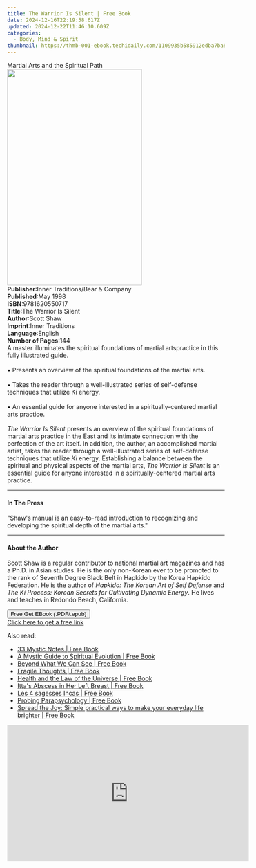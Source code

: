 ```yaml
---
title: The Warrior Is Silent | Free Book
date: 2024-12-16T22:19:58.617Z
updated: 2024-12-22T11:46:10.609Z
categories:
  - Body, Mind & Spirit
thumbnail: https://thmb-001-ebook.techidaily.com/1109935b585912edba7ba88ac21e704db5b50601ef632a8991a01a67b425b534.jpg
---
```

<main id="book-container">
  <div class="flex flex-col">
    <div class="book-brief flex-1 py-6 px-4 sm:p-6 md:py-10 md:px-8">
      <!-- brief-->
      <div class="book-brief-main">Martial Arts and the Spiritual Path</div>
    </div>
    <div
      class="book-meta-info flex-1 grid gap-4 col-start-1 col-end-3 row-start-1 sm:mb-6 sm:grid-cols-4 lg:gap-6 lg:col-start-2 lg:row-end-6 lg:row-span-6 lg:mb-0"
    >
      <div
        class="book-meta-info-left place-content-center mt-4 p-4 text-sm leading-6 col-start-2 col-span-2 dark:text-slate-400"
      >
        <img
          class="w-full h-500 object-cover rounded-lg sm:h-255 sm:col-span-2 lg:col-span-full"
          src="https://img-001-ebook.techidaily.com/84d7afae9d795348513e13e72ceec7fcd23566bb99b1aa0b5e4bcfce07f5df27.jpg"
          alt=""
          width="312"
          height="500"
        />
      </div>
      <div
        class="book-meta-info-right mt-2 col-start-1 row-start-2 col-span-3 self-center"
      >
        <!-- meta data  -->
        <div class="flex flex-col px-4 md:px-8">
          <div class="flex-1">
            <strong>Publisher</strong>:<span class="px-2"
              >Inner Traditions/Bear &amp; Company</span
            >
          </div>
          <div class="flex-1">
            <strong>Published</strong>:<span class="px-2">May 1998</span>
          </div>
          <div class="flex-1">
            <strong>ISBN</strong>:<span class="px-2">9781620550717</span>
          </div>
          <div class="flex-1">
            <strong>Title</strong>:<span class="px-2"
              >The Warrior Is Silent</span
            >
          </div>
          <div class="flex-1">
            <strong>Author</strong>:<span class="px-2">Scott Shaw</span>
          </div>
          <div class="flex-1">
            <strong>Imprint</strong>:<span class="px-2">Inner Traditions</span>
          </div>
          <div class="flex-1">
            <strong>Language</strong>:<span class="px-2">English</span>
          </div>
          <div class="flex-1">
            <strong>Number of Pages</strong>:<span class="px-2">144</span>
          </div>
        </div>
      </div>
    </div>
    <div class="book-description flex-1 py-6 px-4 sm:p-6 md:py-10 md:px-8">
      <div class="book-description-main">
        <div accordion-content="" id="description">
          A master illuminates the spiritual foundations of martial artspractice
          in this fully illustrated guide.<br /><br />• Presents an overview of
          the spiritual foundations of the martial arts.<br /><br />• Takes the
          reader through a well-illustrated series of self-defense techniques
          that utilize Ki energy.<br /><br />• An essential guide for anyone
          interested in a spiritually-centered martial arts practice.<br /><br /><i
            >The Warrior Is Silent</i
          >
          presents an overview of the spiritual foundations of martial arts
          practice in the East and its intimate connection with the perfection
          of the art itself. In addition, the author, an accomplished martial
          artist, takes the reader through a well-illustrated series of
          self-defense techniques that utilize <i>Ki</i> energy. Establishing a
          balance between the spiritual and physical aspects of the martial
          arts, <i>The Warrior Is Silent</i> is an essential guide for anyone
          interested in a spiritually-centered martial arts practice.
        </div>
        <div class="accordion-fader"></div>
      </div>
    </div>
    <div class="book-excerpts flex-1 py-6 px-4 sm:p-6 md:py-10 md:px-8">
      <!-- excerpts-->
      <div class="book-excerpts-main">
        <hr />
        <h4 class="placeholder placeholder-heading">
          <span>In The Press</span>
        </h4>
        <p>
          "Shaw's manual is an easy-to-read introduction to recognizing and
          developing the spiritual depth of the martial arts."
        </p>
      </div>
    </div>
    <div class="book-about-author flex-1 py-6 px-4 sm:p-6 md:py-10 md:px-8">
      <!-- about author-->
      <div class="book-main-author-main">
        <hr />
        <h4 class="placeholder placeholder-heading">
          <span>About the Author</span>
        </h4>
        <p>
          Scott Shaw is a regular contributor to national martial art magazines
          and has a Ph.D. in Asian studies. He is the only non-Korean ever to be
          promoted to the rank of Seventh Degree Black Belt in Hapkido by the
          Korea Hapkido Federation. He is the author of
          <i>Hapkido: The Korean Art of Self Defense</i> and
          <i>The Ki Process: Korean Secrets for Cultivating Dynamic Energy</i>.
          He lives and teaches in Redondo Beach, California.
        </p>
      </div>
    </div>
    <div class="book-free-get flex-1 py-6 px-4 sm:p-6 md:py-10 md:px-8">
      <button
        id="btn-free-get"
        class="bg-blue-500 hover:bg-blue-700 text-white font-bold py-2 px-4 rounded"
      >
        Free Get EBook (.PDF/.epub)
      </button>
      <div id="countdown-display" class="px-2 text-lg mt-2"></div>
      <a
        id="free-link"
        class="hidden bg-blue-500 hover:bg-blue-700 text-white font-bold py-2 px-4 rounded"
        href="https://www.ebooks.com/en-us/book/95782146/the-warrior-is-silent/scott-shaw/"
        target="_blank"
        >Click here to get a free link</a
      >
    </div>
    <script>
      let countdownTime = 0;
      let countdownInterval = null;
      document
        .getElementById('btn-free-get')
        .addEventListener('click', startCountdown);
      function startCountdown() {
        countdownTime = new Date().getTime() + 60000 * 3;
        countdownInterval = setInterval(updateCountdown, 1000);
        document.getElementById('btn-free-get').disabled = true;
        document
          .getElementById('btn-free-get')
          .classList.add('bg-gray-500', 'cursor-not-allowed');
      }
      function updateCountdown() {
        let currentTime = new Date().getTime();
        let timeLeft = countdownTime - currentTime;
        let secondsLeft = Math.floor(timeLeft / 1000);
        document.getElementById('countdown-display').innerHTML =
          `Remaining time: ${secondsLeft} seconds.`;
        if (secondsLeft <= 0) {
          clearInterval(countdownInterval);
          document.getElementById('btn-free-get').classList.add('hidden');
          document.getElementById('free-link').classList.remove('hidden');
          document.getElementById('countdown-display').innerHTML = '';
        }
      }
    </script>
  </div>
</main>

<ins class="adsbygoogle"
      style="display:block"
      data-ad-client="ca-pub-7571918770474297"
      data-ad-slot="8358498916"
      data-ad-format="auto"
      data-full-width-responsive="true"></ins>
    

<span class="atpl-alsoreadstyle">Also read:</span>
<div><ul>
<li><a href="https://novels-ebooks.techidaily.com/210846500-9781959579922-33-mystic-notes/"><u>33 Mystic Notes | Free Book</u></a></li>
<li><a href="https://novels-ebooks.techidaily.com/210846442-9781953821621-a-mystic-guide-to-spiritual-evolution/"><u>A Mystic Guide to Spiritual Evolution | Free Book</u></a></li>
<li><a href="https://novels-ebooks.techidaily.com/210846182-9781956744934-beyond-what-we-can-see/"><u>Beyond What We Can See | Free Book</u></a></li>
<li><a href="https://novels-ebooks.techidaily.com/210846224-9798889269748-fragile-thoughts/"><u>Fragile Thoughts | Free Book</u></a></li>
<li><a href="https://novels-ebooks.techidaily.com/210846732-9798888324011-health-and-the-law-of-the-universe/"><u>Health and the Law of the Universe | Free Book</u></a></li>
<li><a href="https://novels-ebooks.techidaily.com/210846740-9781639033577-ittas-abscess-in-her-left-breast/"><u>Itta's Abscess in Her Left Breast | Free Book</u></a></li>
<li><a href="https://novels-ebooks.techidaily.com/210847044-9791028528409-les-4-sagesses-incas/"><u>Les 4 sagesses Incas | Free Book</u></a></li>
<li><a href="https://novels-ebooks.techidaily.com/210847151-9781476648910-probing-parapsychology/"><u>Probing Parapsychology | Free Book</u></a></li>
<li><a href="https://novels-ebooks.techidaily.com/210846609-9780008554668-spread-the-joy-simple-practical-ways-to-make-your-everyday-life-brighter/"><u>Spread the Joy: Simple practical ways to make your everyday life brighter | Free Book</u></a></li>
</ul></div>

<!-- affiliate ads begin -->
<iframe width="560" height="315" src="https://www.youtube.com/embed/0nGlyEL5K6Y?si=3KZhTTBvKcPmyS68" title="YouTube video player" frameborder="0" allow="accelerometer; autoplay; clipboard-write; encrypted-media; gyroscope; picture-in-picture; web-share" referrerpolicy="strict-origin-when-cross-origin" allowfullscreen></iframe>
<!-- affiliate ads end -->

